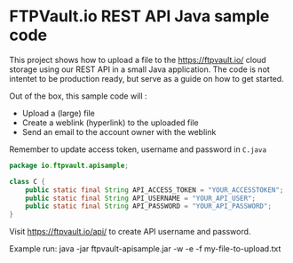 # FTPVault.io REST API Java sample code

This project shows how to upload a file to the https://ftpvault.io/ cloud storage using our REST API in a small Java application.
The code is not intentet to be production ready, but serve as a guide on how to get started.

Out of the box, this sample code will :

- Upload a (large) file
- Create a weblink (hyperlink) to the uploaded file
- Send an email to the account owner with the weblink

Remember to update access token, username and password in ```C.java```

```java
package io.ftpvault.apisample;

class C {
    public static final String API_ACCESS_TOKEN = "YOUR_ACCESSTOKEN";
    public static final String API_USERNAME = "YOUR_API_USER";
    public static final String API_PASSWORD = "YOUR_API_PASSWORD";
}
```

Visit https://ftpvault.io/api/ to create API username and password.


Example run:
java -jar ftpvault-apisample.jar -w -e -f my-file-to-upload.txt